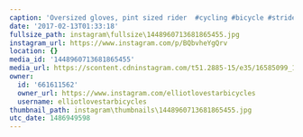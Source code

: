 ```yaml
---
caption: 'Oversized gloves, pint sized rider  #cycling #bicycle #striderbikes #lovestarraceclub'
date: '2017-02-13T01:33:18'
fullsize_path: instagram\fullsize\1448960713681865455.jpg
instagram_url: https://www.instagram.com/p/BQbvheYgQrv
location: {}
media_id: '1448960713681865455'
media_url: https://scontent.cdninstagram.com/t51.2885-15/e35/16585099_1252395911511693_5016556414869438464_n.jpg?ig_cache_key=MTQ0ODk2MDcxMzY4MTg2NTQ1NQ%3D%3D.2
owner:
  id: '661611562'
  owner_url: https://www.instagram.com/elliotlovestarbicycles
  username: elliotlovestarbicycles
thumbnail_path: instagram\thumbnails\1448960713681865455.jpg
utc_date: 1486949598
---
```

